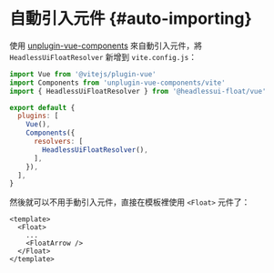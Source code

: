 # 自動引入元件 {#auto-importing}

使用 [unplugin-vue-components](https://github.com/antfu/unplugin-vue-components) 來自動引入元件，將 `HeadlessUiFloatResolver` 新增到 `vite.config.js`：

```js
import Vue from '@vitejs/plugin-vue'
import Components from 'unplugin-vue-components/vite'
import { HeadlessUiFloatResolver } from '@headlessui-float/vue'

export default {
  plugins: [
    Vue(),
    Components({
      resolvers: [
        HeadlessUiFloatResolver(),
      ],
    }),
  ],
}
```

然後就可以不用手動引入元件，直接在模板裡使用 `<Float>` 元件了：

```vue
<template>
  <Float>
    ...
    <FloatArrow />
  </Float>
</template>
```
